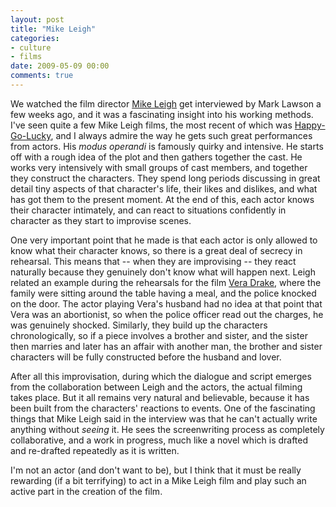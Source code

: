 ```yaml
---
layout: post
title: "Mike Leigh"
categories:
- culture
- films
date: 2009-05-09 00:00
comments: true
---
```


<p>We watched the film director <a href="http://www.imdb.com/name/nm0005139/">Mike Leigh</a> get interviewed by Mark Lawson a few weeks ago, and it was a fascinating insight into his working methods. I've seen quite a few Mike Leigh films, the most recent of which was <a href="http://www.imdb.com/title/tt1045670/">Happy-Go-Lucky</a>, and I always admire the way he gets such great performances from actors. His <em>modus operandi</em> is famously quirky and intensive. He starts off with a rough idea of the plot and then gathers together the cast. He works very intensively with small groups of cast members, and together they construct the characters. They spend long periods discussing in great detail tiny aspects of that character's life, their likes and dislikes, and what has got them to the present moment. At the end of this, each actor knows their character intimately, and can react to situations confidently in character as they start to improvise scenes.</p>

<p>One very important point that he made is that each actor is only allowed to know what their character knows, so there is a great deal of secrecy in rehearsal. This means that -- when they are improvising -- they react naturally because they genuinely don't know what will happen next. Leigh related an example during the rehearsals for the film <a href="http://www.imdb.com/title/tt0383694/">Vera Drake</a>, where the family were sitting around the table having a meal, and the police knocked on the door. The actor playing Vera's husband had no idea at that point that Vera was an abortionist, so when the police officer read out the charges, he was genuinely shocked. Similarly, they build up the characters chronologically, so if a piece involves a brother and sister, and the sister then marries and later has an affair with another man, the brother and sister characters will be fully constructed before the husband and lover.</p>

<p>After all this improvisation, during which the dialogue and script emerges from the collaboration between Leigh and the actors, the actual filming takes place. But it all remains very natural and believable, because it has been built from the characters' reactions to events. One of the fascinating things that Mike Leigh said in the interview was that he can't actually write anything without <em>seeing</em> it. He sees the screenwriting process as completely collaborative, and a work in progress, much like a novel which is drafted and re-drafted repeatedly as it is written.</p>

<p>I'm not an actor (and don't want to be), but I think that it must be really rewarding (if a bit terrifying) to act in a Mike Leigh film and play such an active part in the creation of the film.</p>



